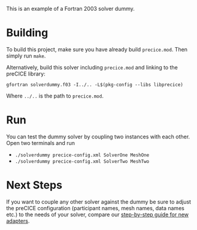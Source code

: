 This is an example of a Fortran 2003 solver dummy.

# Building

To build this project, make sure you have already build `precice.mod`.
Then simply run `make`.

Alternatively, build this solver including `precice.mod` and linking to the preCICE library:
```
gfortran solverdummy.f03 -I../.. -L$(pkg-config --libs libprecice)
```
Where `../..` is the path to `precice.mod`.

# Run

You can test the dummy solver by coupling two instances with each other. Open two terminals and run
 * `./solverdummy precice-config.xml SolverOne MeshOne`
 * `./solverdummy precice-config.xml SolverTwo MeshTwo`

# Next Steps

If you want to couple any other solver against the dummy be sure to adjust the preCICE configuration (participant names, mesh names, data names etc.) to the needs of your solver, compare our [step-by-step guide for new adapters](https://github.com/precice/precice/wiki/Adapter-Example).
 
